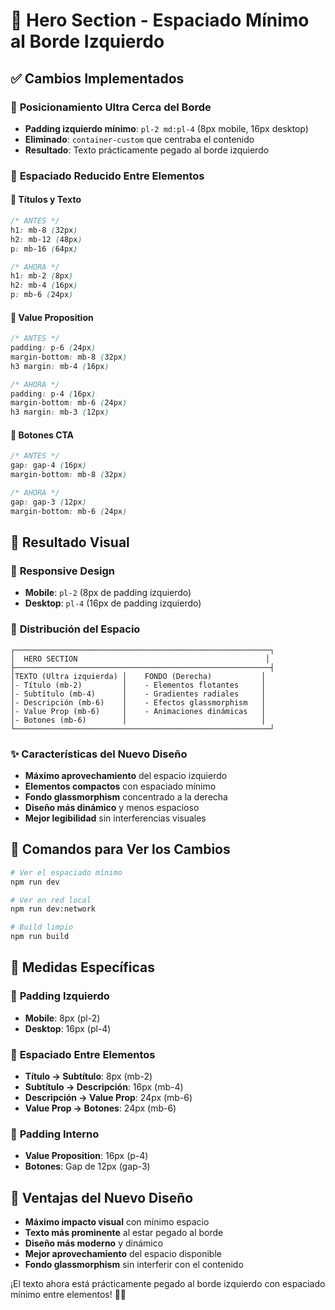 # 🎨 Hero Section - Espaciado Mínimo al Borde Izquierdo

## ✅ **Cambios Implementados**

### 📍 **Posicionamiento Ultra Cerca del Borde**
- **Padding izquierdo mínimo**: `pl-2 md:pl-4` (8px mobile, 16px desktop)
- **Eliminado**: `container-custom` que centraba el contenido
- **Resultado**: Texto prácticamente pegado al borde izquierdo

### 📏 **Espaciado Reducido Entre Elementos**

#### 🎯 **Títulos y Texto**
```css
/* ANTES */
h1: mb-8 (32px)
h2: mb-12 (48px)  
p: mb-16 (64px)

/* AHORA */
h1: mb-2 (8px)
h2: mb-4 (16px)
p: mb-6 (24px)
```

#### 🎯 **Value Proposition**
```css
/* ANTES */
padding: p-6 (24px)
margin-bottom: mb-8 (32px)
h3 margin: mb-4 (16px)

/* AHORA */
padding: p-4 (16px)
margin-bottom: mb-6 (24px)
h3 margin: mb-3 (12px)
```

#### 🎯 **Botones CTA**
```css
/* ANTES */
gap: gap-4 (16px)
margin-bottom: mb-8 (32px)

/* AHORA */
gap: gap-3 (12px)
margin-bottom: mb-6 (24px)
```

## 🎯 **Resultado Visual**

### 📱 **Responsive Design**
- **Mobile**: `pl-2` (8px de padding izquierdo)
- **Desktop**: `pl-4` (16px de padding izquierdo)

### 🎨 **Distribución del Espacio**
```
┌─────────────────────────────────────────────────────────┐
│  HERO SECTION                                          │
├─────────────────────────────────────────────────────────┤
│TEXTO (Ultra izquierda) │    FONDO (Derecha)           │
│- Título (mb-2)         │    - Elementos flotantes     │
│- Subtítulo (mb-4)      │    - Gradientes radiales     │
│- Descripción (mb-6)    │    - Efectos glassmorphism   │
│- Value Prop (mb-6)     │    - Animaciones dinámicas   │
│- Botones (mb-6)        │                              │
└─────────────────────────────────────────────────────────┘
```

### ✨ **Características del Nuevo Diseño**
- **Máximo aprovechamiento** del espacio izquierdo
- **Elementos compactos** con espaciado mínimo
- **Fondo glassmorphism** concentrado a la derecha
- **Diseño más dinámico** y menos espacioso
- **Mejor legibilidad** sin interferencias visuales

## 🚀 **Comandos para Ver los Cambios**

```bash
# Ver el espaciado mínimo
npm run dev

# Ver en red local
npm run dev:network

# Build limpio
npm run build
```

## 📐 **Medidas Específicas**

### 📏 **Padding Izquierdo**
- **Mobile**: 8px (pl-2)
- **Desktop**: 16px (pl-4)

### 📏 **Espaciado Entre Elementos**
- **Título → Subtítulo**: 8px (mb-2)
- **Subtítulo → Descripción**: 16px (mb-4)
- **Descripción → Value Prop**: 24px (mb-6)
- **Value Prop → Botones**: 24px (mb-6)

### 📏 **Padding Interno**
- **Value Proposition**: 16px (p-4)
- **Botones**: Gap de 12px (gap-3)

## 🎨 **Ventajas del Nuevo Diseño**
- **Máximo impacto visual** con mínimo espacio
- **Texto más prominente** al estar pegado al borde
- **Diseño más moderno** y dinámico
- **Mejor aprovechamiento** del espacio disponible
- **Fondo glassmorphism** sin interferir con el contenido

¡El texto ahora está prácticamente pegado al borde izquierdo con espaciado mínimo entre elementos! 🎨✨




